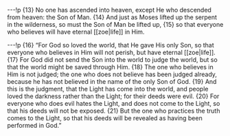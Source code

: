 ---!p
{13} No one has ascended into heaven, except He who descended from heaven: the Son of Man. {14} And just as Moses lifted up the serpent in the wilderness, so must the Son of Man be lifted up, {15} so that everyone who believes will have eternal [[zoe|life]] in Him.

---!p
{16} “For God so loved the world, that He gave His only Son, so that everyone who believes in Him will not perish, but have eternal [[zoe|life]]. {17} For God did not send the Son into the world to judge the world, but so that the world might be saved through Him. {18} The one who believes in Him is not judged; the one who does not believe has been judged already, because he has not believed in the name of the only Son of God. {19} And this is the judgment, that the Light has come into the world, and people loved the darkness rather than the Light; for their deeds were evil. {20} For everyone who does evil hates the Light, and does not come to the Light, so that his deeds will not be exposed. {21} But the one who practices the truth comes to the Light, so that his deeds will be revealed as having been performed in God.”